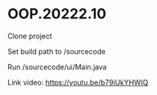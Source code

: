# OOP.20222.10

Clone project

Set build path to /sourcecode

Run /sourcecode/ui/Main.java

Link video: https://youtu.be/b79iUkYHWIQ
